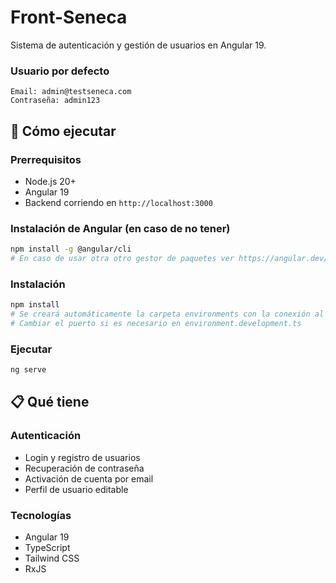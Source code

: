 # Front-Seneca

Sistema de autenticación y gestión de usuarios en Angular 19.

### Usuario por defecto
```
Email: admin@testseneca.com
Contraseña: admin123
```

## 🚀 Cómo ejecutar

### Prerrequisitos
- Node.js 20+
- Angular 19
- Backend corriendo en `http://localhost:3000`
### Instalación de Angular (en caso de no tener)
```bash
npm install -g @angular/cli
# En caso de usar otra otro gestor de paquetes ver https://angular.dev/installation
```


### Instalación
```bash
npm install
# Se creará automáticamente la carpeta environments con la conexión al backend
# Cambiar el puerto si es necesario en environment.development.ts
```


### Ejecutar
```bash
ng serve
```

## 📋 Qué tiene

### Autenticación
- Login y registro de usuarios
- Recuperación de contraseña
- Activación de cuenta por email
- Perfil de usuario editable



### Tecnologías
- Angular 19
- TypeScript
- Tailwind CSS
- RxJS

